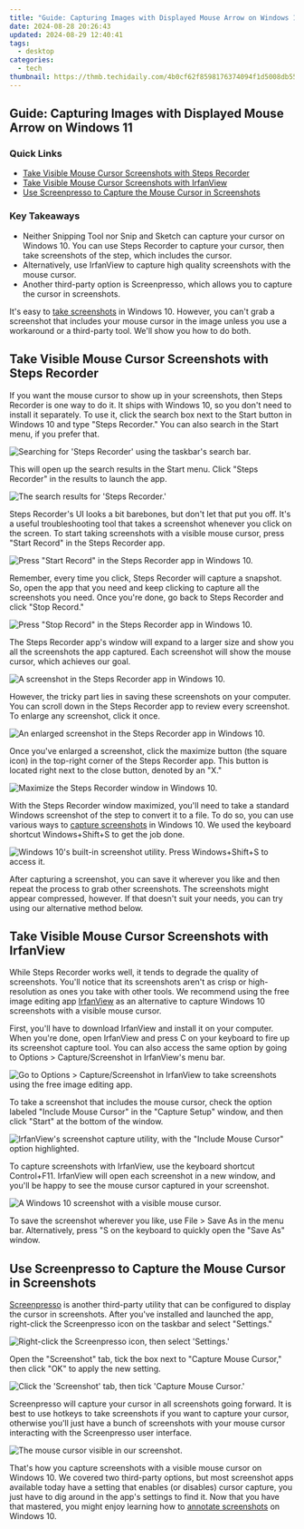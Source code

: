 ```yaml
---
title: "Guide: Capturing Images with Displayed Mouse Arrow on Windows 11"
date: 2024-08-28 20:26:43
updated: 2024-08-29 12:40:41
tags:
  - desktop
categories:
  - tech
thumbnail: https://thmb.techidaily.com/4b0cf62f8598176374094f1d5008db55cda943f9c34511f05e37067a05b873ab.jpg
---
```


## Guide: Capturing Images with Displayed Mouse Arrow on Windows 11

### Quick Links

* [Take Visible Mouse Cursor Screenshots with Steps Recorder](https://apple-account.techidaily.com/your-account-has-been-disabled-in-the-app-store-and-itunes-from-apple-iphone-6s-by-drfone-ios/)
* [Take Visible Mouse Cursor Screenshots with IrfanView](https://blog-min.techidaily.com/how-to-restore-missing-pictures-files-from-realme-narzo-n53-by-fonelab-android-recover-pictures/)
* [Use Screenpresso to Capture the Mouse Cursor in Screenshots](https://android-location-track.techidaily.com/in-2024-top-5-tracking-apps-to-track-realme-narzo-60x-5g-without-them-knowing-drfone-by-drfone-virtual-android/)

### Key Takeaways

* Neither Snipping Tool nor Snip and Sketch can capture your cursor on Windows 10\. You can use Steps Recorder to capture your cursor, then take screenshots of the step, which includes the cursor.
* Alternatively, use IrfanView to capture high quality screenshots with the mouse cursor.
* Another third-party option is Screenpresso, which allows you to capture the cursor in screenshots.

 It's easy to [take screenshots](https://fox-http.techidaily.com/new-inside-the-labyroud-of-vrs-latest-creations/) in Windows 10\. However, you can't grab a screenshot that includes your mouse cursor in the image unless you use a workaround or a third-party tool. We'll show you how to do both.

##  Take Visible Mouse Cursor Screenshots with Steps Recorder

 If you want the mouse cursor to show up in your screenshots, then Steps Recorder is one way to do it. It ships with Windows 10, so you don't need to install it separately. To use it, click the search box next to the Start button in Windows 10 and type "Steps Recorder." You can also search in the Start menu, if you prefer that. 

![Searching for 'Steps Recorder' using the taskbar's search bar.](https://static1.howtogeekimages.com/wordpress/wp-content/uploads/2024/01/5-steps-recorder.png) 

 This will open up the search results in the Start menu. Click "Steps Recorder" in the results to launch the app.

![The search results for 'Steps Recorder.'](https://static1.howtogeekimages.com/wordpress/wp-content/uploads/2024/01/4-steps-recorder.png) 

 Steps Recorder's UI looks a bit barebones, but don't let that put you off. It's a useful troubleshooting tool that takes a screenshot whenever you click on the screen. To start taking screenshots with a visible mouse cursor, press "Start Record" in the Steps Recorder app.

![Press "Start Record" in the Steps Recorder app in Windows 10.](https://static1.howtogeekimages.com/wordpress/wp-content/uploads/2021/06/windows-10-steps-recorder-start-record.png) 

 Remember, every time you click, Steps Recorder will capture a snapshot. So, open the app that you need and keep clicking to capture all the screenshots you need. Once you're done, go back to Steps Recorder and click "Stop Record."

![Press "Stop Record" in the Steps Recorder app in Windows 10.](https://static1.howtogeekimages.com/wordpress/wp-content/uploads/2021/06/windows-10-steps-recorder-stop-record.png) 

 The Steps Recorder app's window will expand to a larger size and show you all the screenshots the app captured. Each screenshot will show the mouse cursor, which achieves our goal.

![A screenshot in the Steps Recorder app in Windows 10.](https://static1.howtogeekimages.com/wordpress/wp-content/uploads/2021/06/windows-10-steps-recorder-screenshot.png) 

 However, the tricky part lies in saving these screenshots on your computer. You can scroll down in the Steps Recorder app to review every screenshot. To enlarge any screenshot, click it once.

![An enlarged screenshot in the Steps Recorder app in Windows 10.](https://static1.howtogeekimages.com/wordpress/wp-content/uploads/2021/06/windows-10-steps-recorder-enlarged-screenshot.png) 

 Once you've enlarged a screenshot, click the maximize button (the square icon) in the top-right corner of the Steps Recorder app. This button is located right next to the close button, denoted by an "X."

![Maximize the Steps Recorder window in Windows 10.](https://static1.howtogeekimages.com/wordpress/wp-content/uploads/2021/06/windows-10-steps-recorder-maximize.png) 

 With the Steps Recorder window maximized, you'll need to take a standard Windows screenshot of the step to convert it to a file. To do so, you can use various ways to [capture screenshots](https://fix-guide.techidaily.com/simple-solutions-to-fix-android-systemui-has-stopped-error-for-nokia-c12-plus-drfone-by-drfone-fix-android-problems-fix-android-problems/) in Windows 10\. We used the keyboard shortcut Windows+Shift+S to get the job done.

![Windows 10's built-in screenshot utility. Press Windows+Shift+S to access it.](https://static1.howtogeekimages.com/wordpress/wp-content/uploads/2018/05/img_5af9d02f546b5.png) 

 After capturing a screenshot, you can save it wherever you like and then repeat the process to grab other screenshots. The screenshots might appear compressed, however. If that doesn't suit your needs, you can try using our alternative method below.

##  Take Visible Mouse Cursor Screenshots with IrfanView

 While Steps Recorder works well, it tends to degrade the quality of screenshots. You'll notice that its screenshots aren't as crisp or high-resolution as ones you take with other tools. We recommend using the free image editing app [IrfanView](https://www.irfanview.com) as an alternative to capture Windows 10 screenshots with a visible mouse cursor.

 First, you'll have to download IrfanView and install it on your computer. When you're done, open IrfanView and press C on your keyboard to fire up its screenshot capture tool. You can also access the same option by going to Options > Capture/Screenshot in IrfanView's menu bar.

![Go to Options > Capture/Screenshot in IrfanView to take screenshots using the free image editing app.](https://static1.howtogeekimages.com/wordpress/wp-content/uploads/2021/06/irfanview-screenshot-capture-tool.png) 

 To take a screenshot that includes the mouse cursor, check the option labeled "Include Mouse Cursor" in the "Capture Setup" window, and then click "Start" at the bottom of the window.

![IrfanView's screenshot capture utility, with the "Include Mouse Cursor" option highlighted.](https://static1.howtogeekimages.com/wordpress/wp-content/uploads/2021/06/irfanview-screenshot-show-mouse-cursor.png) 

 To capture screenshots with IrfanView, use the keyboard shortcut Control+F11\. IrfanView will open each screenshot in a new window, and you'll be happy to see the mouse cursor captured in your screenshot.

![A Windows 10 screenshot with a visible mouse cursor.](https://static1.howtogeekimages.com/wordpress/wp-content/uploads/2021/06/irfanview-screenshot-mouse-pointer.png) 

 To save the screenshot wherever you like, use File > Save As in the menu bar. Alternatively, press "S on the keyboard to quickly open the "Save As" window.

##  Use Screenpresso to Capture the Mouse Cursor in Screenshots

[Screenpresso](https://www.screenpresso.com/) is another third-party utility that can be configured to display the cursor in screenshots. After you've installed and launched the app, right-click the Screenpresso icon on the taskbar and select "Settings." 

![Right-click the Screenpresso icon, then select 'Settings.'](https://static1.howtogeekimages.com/wordpress/wp-content/uploads/2024/01/1-settings.png) 

 Open the "Screenshot" tab, tick the box next to "Capture Mouse Cursor," then click "OK" to apply the new setting. 

![Click the 'Screenshot' tab, then tick 'Capture Mouse Cursor.'](https://static1.howtogeekimages.com/wordpress/wp-content/uploads/2024/01/2-screenshot-capture-mouse-cursor.png) 

 Screenpresso will capture your cursor in all screenshots going forward. It is best to use hotkeys to take screenshots if you want to capture your cursor, otherwise you'll just have a bunch of screenshots with your mouse cursor interacting with the Screenpresso user interface. 

![The mouse cursor visible in our screenshot.](https://static1.howtogeekimages.com/wordpress/wp-content/uploads/2024/01/3-mouse-cursor.png) 

 That's how you capture screenshots with a visible mouse cursor on Windows 10\. We covered two third-party options, but most screenshot apps available today have a setting that enables (or disables) cursor capture, you just have to dig around in the app's settings to find it. Now that you have that mastered, you might enjoy learning how to [annotate screenshots](https://techtrends.techidaily.com/the-ultimate-fixes-for-msstdfmtdll-error-message-notifications/) on Windows 10\.

<ins class="adsbygoogle"
     style="display:block"
     data-ad-format="autorelaxed"
     data-ad-client="ca-pub-7571918770474297"
     data-ad-slot="1223367746"></ins>



<ins class="adsbygoogle"
     style="display:block"
     data-ad-client="ca-pub-7571918770474297"
     data-ad-slot="8358498916"
     data-ad-format="auto"
     data-full-width-responsive="true"></ins>
